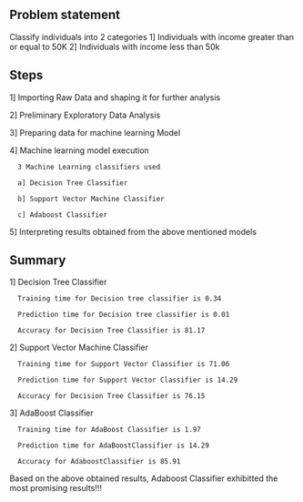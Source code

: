 Problem statement
-----------------
Classify individuals into 2 categories
1] Individuals with income greater than or equal to 50K
2] Individuals with income less than 50k

Steps
-----
1] Importing Raw Data and shaping it for further analysis

2] Preliminary Exploratory Data Analysis

3] Preparing data for machine learning Model

4] Machine learning model execution 

      3 Machine Learning classifiers used 
   
      a] Decision Tree Classifier
   
      b] Support Vector Machine Classifier
   
      c] Adaboost Classifier
   
5] Interpreting results obtained from the above mentioned models

Summary
-------
1] Decision Tree Classifier

      Training time for Decision tree classifier is 0.34

      Prediction time for Decision tree classifier is 0.01

      Accuracy for Decision Tree Classifier is 81.17

2] Support Vector Machine Classifier

      Training time for Support Vector Classifier is 71.06

      Prediction time for Support Vector Classifier is 14.29

      Accuracy for Decision Tree Classifier is 76.15

3] AdaBoost Classifier

      Training time for AdaBoost Classifier is 1.97

      Prediction time for AdaBoostClassifier is 14.29

      Accuracy for AdaboostClassifier is 85.91


Based on the above obtained results, Adaboost Classifier exhibitted the most promising results!!! 
